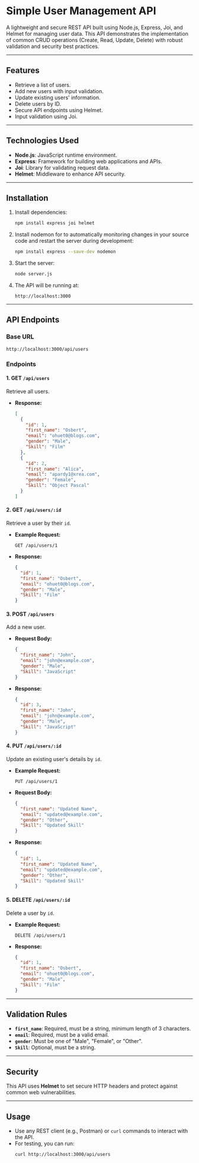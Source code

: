 
# **Simple User Management API**

A lightweight and secure REST API built using Node.js, Express, Joi, and Helmet for managing user data. This API demonstrates the implementation of common CRUD operations (Create, Read, Update, Delete) with robust validation and security best practices.

---

## **Features**
- Retrieve a list of users.
- Add new users with input validation.
- Update existing users' information.
- Delete users by ID.
- Secure API endpoints using Helmet.
- Input validation using Joi.

---

## **Technologies Used**
- **Node.js**: JavaScript runtime environment.
- **Express**: Framework for building web applications and APIs.
- **Joi**: Library for validating request data.
- **Helmet**: Middleware to enhance API security.

---

## **Installation**

1. Install dependencies:
   ```bash
   npm install express joi helmet
   ```
2. Install nodemon for to automatically monitoring changes in your source code and restart the server during development:
   ```bash
   npm install express --save-dev nodemon
   ```

3. Start the server:
   ```bash
   node server.js
   ```

4. The API will be running at:
   ```
   http://localhost:3000
   ```

---

## **API Endpoints**

### **Base URL**
```
http://localhost:3000/api/users
```

### **Endpoints**

#### 1. **GET** `/api/users`
Retrieve all users.

- **Response:**
  ```json
  [
    {
      "id": 1,
      "first_name": "Osbert",
      "email": "ohuet0@blogs.com",
      "gender": "Male",
      "Skill": "Film"
    },
    {
      "id": 2,
      "first_name": "Alica",
      "email": "apardy1@xrea.com",
      "gender": "Female",
      "Skill": "Object Pascal"
    }
  ]
  ```

#### 2. **GET** `/api/users/:id`
Retrieve a user by their `id`.

- **Example Request:**
  ```
  GET /api/users/1
  ```

- **Response:**
  ```json
  {
    "id": 1,
    "first_name": "Osbert",
    "email": "ohuet0@blogs.com",
    "gender": "Male",
    "Skill": "Film"
  }
  ```

#### 3. **POST** `/api/users`
Add a new user.

- **Request Body:**
  ```json
  {
    "first_name": "John",
    "email": "john@example.com",
    "gender": "Male",
    "Skill": "JavaScript"
  }
  ```

- **Response:**
  ```json
  {
    "id": 3,
    "first_name": "John",
    "email": "john@example.com",
    "gender": "Male",
    "Skill": "JavaScript"
  }
  ```

#### 4. **PUT** `/api/users/:id`
Update an existing user's details by `id`.

- **Example Request:**
  ```
  PUT /api/users/1
  ```

- **Request Body:**
  ```json
  {
    "first_name": "Updated Name",
    "email": "updated@example.com",
    "gender": "Other",
    "Skill": "Updated Skill"
  }
  ```

- **Response:**
  ```json
  {
    "id": 1,
    "first_name": "Updated Name",
    "email": "updated@example.com",
    "gender": "Other",
    "Skill": "Updated Skill"
  }
  ```

#### 5. **DELETE** `/api/users/:id`
Delete a user by `id`.

- **Example Request:**
  ```
  DELETE /api/users/1
  ```

- **Response:**
  ```json
  {
    "id": 1,
    "first_name": "Osbert",
    "email": "ohuet0@blogs.com",
    "gender": "Male",
    "Skill": "Film"
  }
  ```

---

## **Validation Rules**
- **`first_name`**: Required, must be a string, minimum length of 3 characters.
- **`email`**: Required, must be a valid email.
- **`gender`**: Must be one of "Male", "Female", or "Other".
- **`Skill`**: Optional, must be a string.

---

## **Security**
This API uses **Helmet** to set secure HTTP headers and protect against common web vulnerabilities.

---

## **Usage**
- Use any REST client (e.g., Postman) or `curl` commands to interact with the API.
- For testing, you can run:
  ```bash
  curl http://localhost:3000/api/users
  ```


